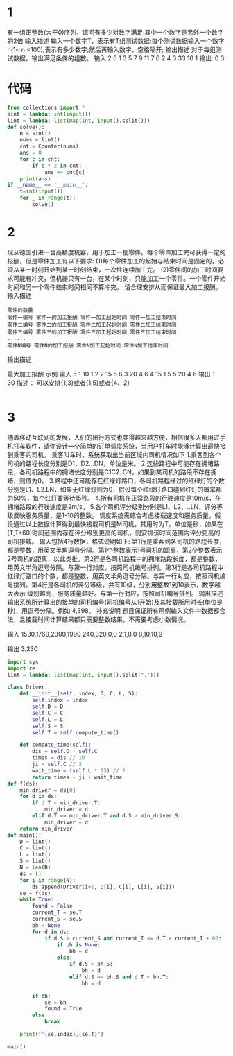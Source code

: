 # 1
有一组正整数(大于0)序列，请问有多少对数字满足:其中一个数字是另外一个数字的2倍
输入描述
输入一个数字T，表示有T组测试数据;每个测试数据输入一个数字n(1< n <100),表示有多少数字;然后再输入数字，空格隔开;
输出描述
对于每组测试数据，输出满足条件的组数。
输入
2
6
1 3 5 7 9 11
7
6 2 4 3 33 10 1
输出:
0
3

# 代码
```python
from collections import *
sint = lambda: int(input())
lint = lambda: list(map(int, input().split()))
def solve():
    n = sint()
    nums = lint()
    cnt = Counter(nums)
    ans = 0
    for c in cnt:
        if c * 2 in cnt:
            ans += cnt[c]
    print(ans)
if __name__ == '__main__':
    t=int(input())
    for _ in range(t):
        solve()


```
# 2
现从德国引进一台高精度机器，用于加工一批零件。每个零件加工完可获得一定的报酬，但是零件加工有以下要求:
(1)每个零件加工的起始与结束时间是固定的，必须从某一时刻开始到某一时刻结束，一次性连续加工完。
(2)零件间的加工时间要求可能有冲突，但机器只有一台，在某个时刻，只能加工一个零件。一个零件开始时间和另一个零件结束时间相同不算冲突。
请合理安排从而保证最大加工报酬。
输入描述
```
零件的数量
零件一编号 零件一的加工报酬 零件一加工起始时间 零件一加工结束时间
零件二编号 零件二的加工报酬 零件二加工起始时间 零件二加工结束时间
零件三编号 零件三的加工报酬 零件三加工起始时间 零件三加工结束时间
......
零件N编号 零件N的加工报酬 零件N加工起始时间 零件N加工结束时间
```
输出描述

最大加工报酬
示例 
输入
5
1 10 1 2
2 15 5 6
3 20 4 6
4 15 1 5
5 20 4 6
输出：
30
描述：
可以安排{1,3}或者{1,5}或者{4、2}
```
```

# 3
随着移动互联网的发展，人们的出行方式也变得越来越方便，相信很多人都用过手机打车软件，请你设计一个简单的订单调度系统，当用户打车时能够计算出最快接到乘客的司机。
乘客叫车时，系统获取出当前区域内司机情况如下
1.乘客到各个司机的路程长度分别是D1、D2...DN，单位是米。
2.这些路程中可能存在拥堵路段，各司机路程中的拥堵长度分别是C1C2..CN，如果到某司机的路段不存在拥堵，则值为0。
3.路程中还可能存在红绿灯路口，各司机路程经过的红绿灯的个数分别是L1、L2.LN，如果无红绿灯则为0，假设每个红绿灯路口碰到红灯的概率都为50%，每个红灯要等待15秒。
4.所有司机在正常路段的行驶速度是10m/s，在拥堵路段的行驶速度是2m/s。
5.各个司机评分级别分别是L1、L2、..LN，评分等级反映服务质量，是1-10的整数。
调度系统需综合考虑接载速度和服务质量，假设通过以上数据计算得到最快接载司机是M司机，其用时为T，单位是秒，如果在[T,T+60)时间范围内存在评分级别更高的司机，则安排该时间范围内评分更高的司机接载。
输入包括4行数据，格式说明如下:
第1行是乘客到各司机的路程长度，都是整数，用英文半角逗号分隔。第1个整数表示1号司机的距离，第2个整数表示2号司机的距离，以此类推。第2行是各司机路程中的拥堵路段长度，都是整数，用英文半角逗号分隔。与第一行对应，按照司机编号排列。第3行是各司机路程中红绿灯路口的个数，都是整数，用英文半角逗号分隔。与第一行对应，按照司机编号排列。第4行是各司机的评分等级，共有10级，分别用整数1到10表示，数字越大表示
级别越高，服务质量越好。与第一行对应，按照司机编号排列。
输出描述
输出系统所计算出的接单的司机编号(司机编号从1开始)及其接载所用时长(单位是秒)，用逗号分隔。例如:4,398。
补充说明
题目保证所有用例输入文件中数据都合法，且接载时间计算结果都只需要整数结果，不需要考虑小数情况。

输入
1530,1760,2300,1990
240,320,0,0
2,1,0,0
8,10,10,9

输出
3,230
```python
import sys
import re
lint = lambda: list(map(int, input().split(",")))

class Driver:
    def __init__(self, index, D, C, L, S):
        self.index = index  
        self.D = D          
        self.C = C          
        self.L = L          
        self.S = S          
        self.T = self.compute_time()  

    def compute_time(self):
        dis = self.D - self.C
        times = dis // 10  
        ji = self.C // 2         
        wait_time = (self.L * 15) // 2        
        return times + ji + wait_time
def f(ds):
    min_driver = ds[0]
    for d in ds:
        if d.T < min_driver.T:
            min_driver = d
        elif d.T == min_driver.T and d.S > min_driver.S:
            min_driver = d
    return min_driver
def main():
    D = lint()
    C = lint()
    L = lint()
    S = lint()
    N = len(D)
    ds = []
    for i in range(N):
        ds.append(Driver(i+1, D[i], C[i], L[i], S[i]))
    se = f(ds)
    while True:
        found = False
        current_T = se.T
        current_S = se.S
        bh = None
        for d in ds:
            if d.S > current_S and current_T <= d.T < current_T + 60:
                if bh is None:
                    bh = d
                else:
                    if d.S > bh.S:
                        bh = d
                    elif d.S == bh.S and d.T < bh.T:
                        bh = d

        if bh:
            se = bh
            found = True
        else:
            break

    print(f"{se.index},{se.T}")

main()

```